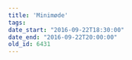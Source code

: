 ```yaml
---
title: 'Minimøde'
tags:
date_start: "2016-09-22T18:30:00"
date_end: "2016-09-22T20:00:00"
old_id: 6431
---
```


